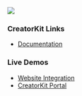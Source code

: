 [![](https://servicestack.net/img/pages/creatorkit/creatorkit-screenshot-intro.png)](https://servicestack.net/creatorkit/)

### CreatorKit Links

 - [Documentation](https://servicestack.net/creatorkit/)

### Live Demos

 - [Website Integration](https://razor-ssg.web-templates.io)
 - [CreatorKit Portal](https://creatorkit.netcore.io)
